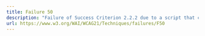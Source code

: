 ```yaml
---
title: Failure 50
description: "Failure of Success Criterion 2.2.2 due to a script that causes a blink effect without a mechanism to stop the blinking at 5 seconds or less"
url: https://www.w3.org/WAI/WCAG21/Techniques/failures/F50
---
```

